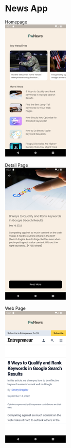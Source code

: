 # News App
Homepage<br>
<img src="screenshot/Screenshot_1.png" width="200">
<br><br>Detail Page<br>
<img src="screenshot/Screenshot_2.png" width="200">
<br><br>Web Page<br>
<img src="screenshot/Screenshot_3.png" width="200">
